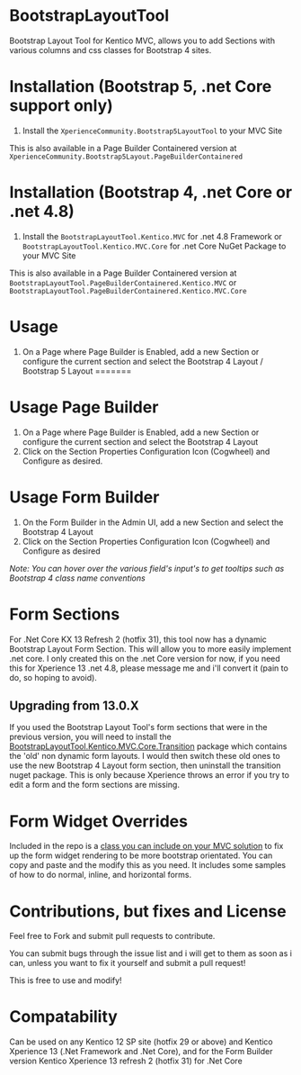 
# BootstrapLayoutTool
Bootstrap Layout Tool for Kentico MVC, allows you to add Sections with various columns and css classes for Bootstrap 4 sites.

# Installation (Bootstrap 5, .net Core support only)
1. Install the `XperienceCommunity.Bootstrap5LayoutTool`  to your MVC Site

This is also available in a Page Builder Containered version at `XperienceCommunity.Bootstrap5Layout.PageBuilderContainered`

# Installation (Bootstrap 4, .net Core or .net 4.8)
1. Install the `BootstrapLayoutTool.Kentico.MVC` for .net 4.8 Framework or `BootstrapLayoutTool.Kentico.MVC.Core` for .net Core NuGet Package to your MVC Site

This is also available in a Page Builder Containered version at `BootstrapLayoutTool.PageBuilderContainered.Kentico.MVC` or `BootstrapLayoutTool.PageBuilderContainered.Kentico.MVC.Core`

# Usage
1. On a Page where Page Builder is Enabled, add a new Section or configure the current section and select the Bootstrap 4 Layout / Bootstrap 5 Layout
=======
# Usage Page Builder
1. On a Page where Page Builder is Enabled, add a new Section or configure the current section and select the Bootstrap 4 Layout
1. Click on the Section Properties Configuration Icon (Cogwheel) and Configure as desired.

# Usage Form Builder
1. On the Form Builder in the Admin UI, add a new Section and select the Bootstrap 4 Layout
1. Click on the Section Properties Configuration Icon (Cogwheel) and Configure as desired

*Note: You can hover over the various field's input's to get tooltips such as Bootstrap 4 class name conventions*

# Form Sections
For .Net Core KX 13 Refresh 2 (hotfix 31), this tool now has a dynamic Bootstrap Layout Form Section.  This will allow you to more easily implement .net core.  I only created this on the .net Core version for now, if you need this for Xperience 13 .net 4.8, please message me and i'll convert it (pain to do, so hoping to avoid).

## Upgrading from 13.0.X
If you used the Bootstrap Layout Tool's form sections that were in the previous version, you will need to install the [BootstrapLayoutTool.Kentico.MVC.Core.Transition](https://www.nuget.org/packages/BootstrapLayoutTool.Kentico.MVC.Core.Transition/) package which contains the 'old' non dynamic form layouts. I would then switch these old ones to use the new Bootstrap 4 Layout form section, then uninstall the transition nuget package.  This is only because Xperience throws an error if you try to edit a form and the form sections are missing.

# Form Widget Overrides
Included in the repo is a [class you can include on your MVC solution](https://github.com/KenticoDevTrev/BootstrapLayoutTool/blob/master/Bootstrap-FormWidget-Customization.cs) to fix up the form widget rendering to be more bootstrap orientated.  You can copy and paste and the modify this as you need.  It includes some samples of how to do normal, inline, and horizontal forms.

# Contributions, but fixes and License
Feel free to Fork and submit pull requests to contribute.

You can submit bugs through the issue list and i will get to them as soon as i can, unless you want to fix it yourself and submit a pull request!

This is free to use and modify!

# Compatability
Can be used on any Kentico 12 SP site (hotfix 29 or above) and Kentico Xperience 13 (.Net Framework and .Net Core), and for the Form Builder version Kentico Xperience 13 refresh 2 (hotfix 31) for .Net Core
